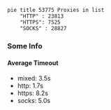 
```mermaid
pie title 53775 Proxies in list
    "HTTP" : 23813
    "HTTPS": 7525
    "SOCKS" : 28827
```

### Some Info
#### Average Timeout

- mixed: 3.5s
- http: 1.7s
- https: 8.2s
- socks: 5.0s